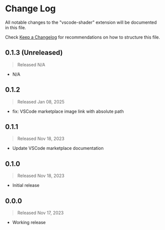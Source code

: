 # Change Log

All notable changes to the "vscode-shader" extension will be documented in this file.

Check [Keep a Changelog](http://keepachangelog.com/) for recommendations on how to structure this file.

## 0.1.3 (Unreleased)
> Released N/A

* N/A

## 0.1.2
> Released Jan 08, 2025

* fix: VSCode marketplace image link with absolute path

## 0.1.1
> Released Nov 18, 2023

* Update VSCode marketplace documentation

## 0.1.0
> Released Nov 18, 2023

* Initial release

## 0.0.0
> Released Nov 17, 2023

* Working release
